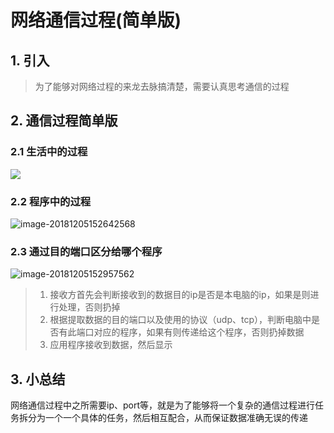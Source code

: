 # 网络通信过程(简单版)

## 1. 引入

> 为了能够对网络过程的来龙去脉搞清楚，需要认真思考通信的过程

## 2. 通信过程简单版

### 2.1 生活中的过程

![](https://cdn.itprojects.cn/iotimg/ayw9k.png)

### 2.2 程序中的过程

![image-20181205152642568](https://cdn.itprojects.cn/iotimg/bijpk.png)

### 2.3 通过目的端口区分给哪个程序

![image-20181205152957562](https://cdn.itprojects.cn/iotimg/gji82.png)

> 1. 接收方首先会判断接收到的数据目的ip是否是本电脑的ip，如果是则进行处理，否则扔掉
> 2. 根据提取数据的目的端口以及使用的协议（udp、tcp），判断电脑中是否有此端口对应的程序，如果有则传递给这个程序，否则扔掉数据
> 3. 应用程序接收到数据，然后显示

## 3. 小总结

网络通信过程中之所需要ip、port等，就是为了能够将一个复杂的通信过程进行任务拆分为一个一个具体的任务，然后相互配合，从而保证数据准确无误的传递

